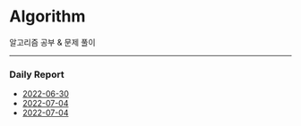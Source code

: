 # Algorithm
알고리즘 공부 & 문제 풀이

---
### Daily Report
* [2022-06-30](log/2022-06-30.md)
* [2022-07-04](log/2022-07-04.md)
* [2022-07-04](log/2022-07-05.md)
